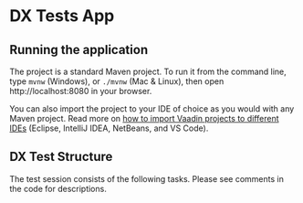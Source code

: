 # DX Tests App

## Running the application

The project is a standard Maven project. To run it from the command line,
type `mvnw` (Windows), or `./mvnw` (Mac & Linux), then open
http://localhost:8080 in your browser.

You can also import the project to your IDE of choice as you would with any
Maven project. Read more on [how to import Vaadin projects to different
IDEs](https://vaadin.com/docs/latest/getting-started/import) (Eclipse, IntelliJ IDEA, NetBeans, and VS Code).

## DX Test Structure

The test session consists of the following tasks.
Please see comments in the code for descriptions.

